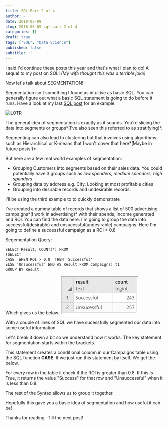 ```yaml
---
title: SQL Part 2 of 4
author: ~
date: 2018-06-09
slug: 2018-06-09-sql-part-2-of-4
categories: []
draft: true
tags: ["SQL", "Data Science"]
published: false
subtitle: ''
---
```


I said I'd continue these posts this year and that's what I plan to do! A sequel to my post on SQL! *(My wife thought this was a terrible joke)*

Now let's talk about SEGMENTATION! 

Segmentation isn't something I found as intuitive as basic SQL. You can generally figure out what a basic SQL statement is going to do before it runs. Have a look at my last  [SQL post](http://shan-data-science.co.uk/2017-05-15-sql1/) for an example. 

![LOTR](/img/25sryb.jpg)


The general idea of segmentation is exactly as it sounds. You're slicing the data into segments or groups*(I've also seen this referred to as stratifying)*.

Segmenting can also lead to clustering but that involves using algorithms such as Hierarchical or K-means that I won't cover that here*(Maybe in future posts!)*


But here are a few real world examples of segmentation:

- Grouping Customers into segments based on their sales data. You could potentially have 3 groups such as *low spenders, medium spenders, high spenders*
- Grouping data by address e.g. City. Looking at most profitable cities
- Grouping into desirable records and undesirable records.

I'll be using the third example to to quickly demonstrate

I've created a dummy table of records that shows a list of 500 advertising campaigns*(I work in advertising)* with their spends, income generated and ROI. You can find the data here.
I'm going to group the data into successful(desirable) and unsucessful(undesirable) campaigns.
Here I'm going to define a successful campaign as a ROI > 0.8


Segementation Query:

```
SELECT Result, COUNT(*) FROM
(SELECT
CASE  WHEN ROI > 0.8  THEN 'Successful' 
ELSE 'Unsucessful' END AS Result FROM Campaigns) t1
GROUP BY Result

```

Which gives us the below:
![Outcome](/img/SQL_outcome.png)


With a couple of lines of SQL we have sucessfully segmented our data into some useful information.

Let's break it down a bit so we understand how it works. The key statement for segmentation starts within the brackets.

This statement creates a conditional column in our Campaigns table using the SQL function **CASE**. If we just run this statement by itself. We get the below.





For every row in the table it check if the ROI is greater than 0.8. If this is True, it returns the value "Success" for that row and "Unsuccessful" when it is less than 0.8.


The rest of the Syntax allows us to group it together.

Hopefully this gave you a basic idea of segmentation and how useful it can be!

Thanks for reading- Till the next post!
